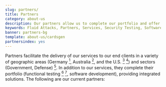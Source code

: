 ```yaml
---
slug: partners/
title: Partners
category: about-us
description: Our partners allow us to complete our portfolio and offer better security testing services. Get to know them and become one of them.
keywords: Fluid Attacks, Partners, Services, Security Testing, Software Development, Pentesting, Ethical Hacking
banner: partners-bg
template: about-us/cardsgen
partnersindex: yes
---
```


Partners facilitate the delivery of our services to our end clients in a
variety of geographic areas (Germany [<sup>1</sup>](#teraport),
Australia [<sup>2</sup>](#the-missing-link), and the U.S.
[<sup>3</sup>](#arroyo-consulting) [<sup>4</sup>](#sba)) and sectors
(Government, Defense) [<sup>5</sup>](#evolution-it). In addition to our
services, they complete their portfolio (functional testing
[<sup>6</sup>](#choucair) [<sup>7</sup>](#greensqa), software
development), providing integrated solutions. The following are our
current partners:
